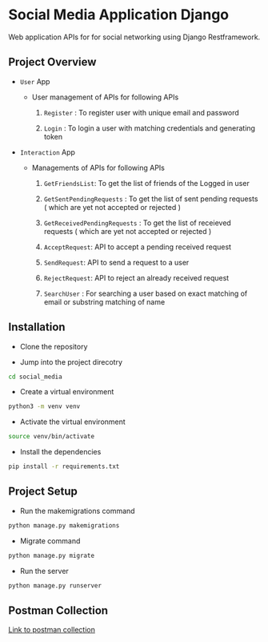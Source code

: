 # Social Media Application Django

Web application APIs for for social networking using Django Restframework.

## Project Overview

- `User` App

    - User management of APIs for following APIs

        1. `Register` : To register user with unique email and password

        2. `Login` : To login a user with matching credentials and generating token

- `Interaction` App

    - Managements of APIs for following APIs

        1. `GetFriendsList`: To get the list of friends of the Logged in user

        2. `GetSentPendingRequests` : To get the list of sent pending requests ( which are yet not accepted or rejected )

        3. `GetReceivedPendingRequests` : To get the list of receieved requests ( which are yet not accepted or rejected )

        4. `AcceptRequest`: API to accept a pending received request

        5. `SendRequest`: API to send a request to a user

        6. `RejectRequest`: API to reject an already received request

        7. `SearchUser` : For searching a user based on exact matching of email or substring matching of name


## Installation

- Clone the repository

- Jump into the project direcotry

```bash
cd social_media
```

- Create a virtual environment

```bash
python3 -m venv venv
```

- Activate the virtual environment

```bash
source venv/bin/activate
```

- Install the dependencies

```bash
pip install -r requirements.txt
```

## Project Setup

- Run the makemigrations command

```bash
python manage.py makemigrations
```

- Migrate command

```bash
python manage.py migrate
```

- Run the server

```bash
python manage.py runserver
```

## Postman Collection
[Link to postman collection](https://api.postman.com/collections/28367969-6bd6694f-8fb8-4a0c-9f68-018763a4bb9e?access_key=PMAT-01J32FCPRKM1J9Z6MPQYSBVKKT)
        
